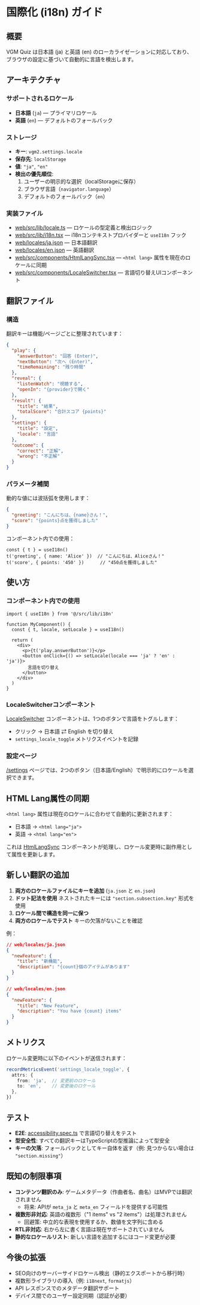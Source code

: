 # 国際化 (i18n) ガイド

## 概要

VGM Quiz は日本語 (ja) と英語 (en) のローカライゼーションに対応しており、ブラウザの設定に基づいて自動的に言語を検出します。

## アーキテクチャ

### サポートされるロケール

- **日本語** (`ja`) — プライマリロケール
- **英語** (`en`) — デフォルトのフォールバック

### ストレージ

- **キー**: `vgm2.settings.locale`
- **保存先**: `localStorage`
- **値**: `"ja"`, `"en"`
- **検出の優先順位**:
  1. ユーザーの明示的な選択（localStorageに保存）
  2. ブラウザ言語（`navigator.language`）
  3. デフォルトのフォールバック（`en`）

### 実装ファイル

- [web/src/lib/locale.ts](../../web/src/lib/locale.ts) — ロケールの型定義と検出ロジック
- [web/src/lib/i18n.tsx](../../web/src/lib/i18n.tsx) — i18nコンテキストプロバイダーと `useI18n` フック
- [web/locales/ja.json](../../web/locales/ja.json) — 日本語翻訳
- [web/locales/en.json](../../web/locales/en.json) — 英語翻訳
- [web/src/components/HtmlLangSync.tsx](../../web/src/components/HtmlLangSync.tsx) — `<html lang>` 属性を現在のロケールに同期
- [web/src/components/LocaleSwitcher.tsx](../../web/src/components/LocaleSwitcher.tsx) — 言語切り替えUIコンポーネント

## 翻訳ファイル

### 構造

翻訳キーは機能/ページごとに整理されています：

```json
{
  "play": {
    "answerButton": "回答 (Enter)",
    "nextButton": "次へ (Enter)",
    "timeRemaining": "残り時間"
  },
  "reveal": {
    "listenWatch": "視聴する",
    "openIn": "{provider}で開く"
  },
  "result": {
    "title": "結果",
    "totalScore": "合計スコア {points}"
  },
  "settings": {
    "title": "設定",
    "locale": "言語"
  },
  "outcome": {
    "correct": "正解",
    "wrong": "不正解"
  }
}
```

### パラメータ補間

動的な値には波括弧を使用します：

```json
{
  "greeting": "こんにちは、{name}さん！",
  "score": "{points}点を獲得しました"
}
```

コンポーネント内での使用：

```tsx
const { t } = useI18n()
t('greeting', { name: 'Alice' })  // "こんにちは、Aliceさん！"
t('score', { points: '450' })      // "450点を獲得しました"
```

## 使い方

### コンポーネント内での使用

```tsx
import { useI18n } from '@/src/lib/i18n'

function MyComponent() {
  const { t, locale, setLocale } = useI18n()

  return (
    <div>
      <p>{t('play.answerButton')}</p>
      <button onClick={() => setLocale(locale === 'ja' ? 'en' : 'ja')}>
        言語を切り替え
      </button>
    </div>
  )
}
```

### LocaleSwitcherコンポーネント

[LocaleSwitcher](../../web/src/components/LocaleSwitcher.tsx) コンポーネントは、1つのボタンで言語をトグルします：

- クリック → 日本語 ⇄ English を切り替え
- `settings_locale_toggle` メトリクスイベントを記録

### 設定ページ

[/settings](../../web/app/settings/page.tsx) ページでは、2つのボタン（日本語/English）で明示的にロケールを選択できます。

## HTML Lang属性の同期

`<html lang>` 属性は現在のロケールに合わせて自動的に更新されます：

- 日本語 → `<html lang="ja">`
- 英語 → `<html lang="en">`

これは [HtmlLangSync](../../web/src/components/HtmlLangSync.tsx) コンポーネントが処理し、ロケール変更時に副作用として属性を更新します。

## 新しい翻訳の追加

1. **両方のロケールファイルにキーを追加** (`ja.json` と `en.json`)
2. **ドット記法を使用** ネストされたキーには `"section.subsection.key"` 形式を使用
3. **ロケール間で構造を同一に保つ**
4. **両方のロケールでテスト** キーの欠落がないことを確認

例：

```json
// web/locales/ja.json
{
  "newFeature": {
    "title": "新機能",
    "description": "{count}個のアイテムがあります"
  }
}

// web/locales/en.json
{
  "newFeature": {
    "title": "New Feature",
    "description": "You have {count} items"
  }
}
```

## メトリクス

ロケール変更時に以下のイベントが送信されます：

```ts
recordMetricsEvent('settings_locale_toggle', {
  attrs: {
    from: 'ja',  // 変更前のロケール
    to: 'en',    // 変更後のロケール
  },
})
```

## テスト

- **E2E**: [accessibility.spec.ts](../../web/tests/e2e/accessibility.spec.ts) で言語切り替えをテスト
- **型安全性**: すべての翻訳キーはTypeScriptの型推論によって型安全
- **キーの欠落**: フォールバックとしてキー自体を返す（例: 見つからない場合は `"section.missing"`）

## 既知の制限事項

- **コンテンツ翻訳のみ**: ゲームメタデータ（作曲者名、曲名）はMVPでは翻訳されません
  - 将来: APIが `meta_ja` と `meta_en` フィールドを提供する可能性
- **複数形非対応**: 英語の複数形（"1 items" vs "2 items"）は処理されません
  - 回避策: 中立的な表現を使用するか、数値を文字列に含める
- **RTL非対応**: 右から左に書く言語は現在サポートされていません
- **静的なロケールリスト**: 新しい言語を追加するにはコード変更が必要

## 今後の拡張

- SEO向けのサーバーサイドロケール検出（静的エクスポートから移行時）
- 複数形ライブラリの導入（例: `i18next`, `formatjs`）
- API レスポンスでのメタデータ翻訳サポート
- デバイス間でのユーザー設定同期（認証が必要）
